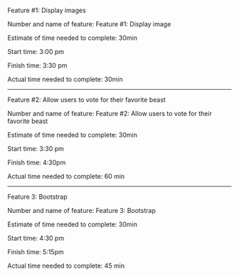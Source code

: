 Feature #1: Display images

Number and name of feature: Feature #1: Display image

Estimate of time needed to complete: 30min

Start time: 3:00 pm

Finish time: 3:30 pm

Actual time needed to complete: 30min


------------------------------------------------

Feature #2: Allow users to vote for their favorite beast

Number and name of feature: Feature #2: Allow users to vote for their favorite beast

Estimate of time needed to complete: 30min

Start time: 3:30 pm

Finish time: 4:30pm

Actual time needed to complete: 60 min

--------------------------------------------------

Feature 3: Bootstrap

Number and name of feature: Feature 3: Bootstrap

Estimate of time needed to complete: 30min

Start time: 4:30 pm

Finish time: 5:15pm

Actual time needed to complete: 45 min
